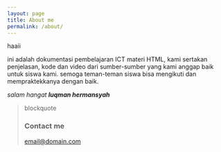 ```yaml
---
layout: page
title: About me
permalink: /about/
---
```


haaii

ini adalah dokumentasi pembelajaran ICT materi HTML, kami sertakan penjelasan, kode dan video dari sumber-sumber yang kami anggap baik untuk siswa kami. semoga teman-teman siswa bisa mengikuti dan mempraktekkanya dengan baik.

_salam hangat_
_**luqman hermansyah**_

>blockquote
>### Contact me
>[email@domain.com](mailto:luqmanhermansyah3@gmail.com)
